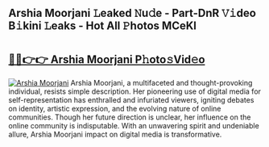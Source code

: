 ## Arshia Moorjani 𝙻eaked 𝙽u𝚍e - Part-DnR 𝚅𝚒deo B𝚒kini 𝙻eaks - Hot All 𝙿hotos MCeKl

# <h2><a href="http://ld2x7kz.urlbe.top/?page=Arshia+Moorjani">🔗🔗👉👉 Arshia Moorjani P𝚑oto𝚜Vid𝚎o</a></h2>

[![Arshia Moorjani](https://i.imgur.com/eBuTRDB.gif)](http://ld2x7kz.urlbe.top/?page=Arshia+Moorjani)
Arshia Moorjani, a multifaceted and thought-provoking individual, resists simple description. Her pioneering use of digital media for self-representation has enthralled and infuriated viewers, igniting debates on identity, artistic expression, and the evolving nature of online communities. Though her future direction is unclear, her influence on the online community is indisputable. With an unwavering spirit and undeniable allure, Arshia Moorjani impact on digital media is transformative.
